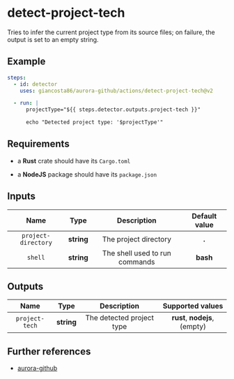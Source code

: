 # detect-project-tech

Tries to infer the current project type from its source files; on failure, the output is set to an empty string.

## Example

```yaml
steps:
  - id: detector
    uses: giancosta86/aurora-github/actions/detect-project-tech@v2

  - run: |
      projectType="${{ steps.detector.outputs.project-tech }}"

      echo "Detected project type: '$projectType'"
```

## Requirements

- a **Rust** crate should have its `Cargo.toml`

- a **NodeJS** package should have its `package.json`

## Inputs

|        Name         |    Type    |          Description           | Default value |
| :-----------------: | :--------: | :----------------------------: | :-----------: |
| `project-directory` | **string** |     The project directory      |     **.**     |
|       `shell`       | **string** | The shell used to run commands |   **bash**    |

## Outputs

|      Name      |    Type    |        Description        |       Supported values        |
| :------------: | :--------: | :-----------------------: | :---------------------------: |
| `project-tech` | **string** | The detected project type | **rust**, **nodejs**, (empty) |

## Further references

- [aurora-github](../../README.md)
